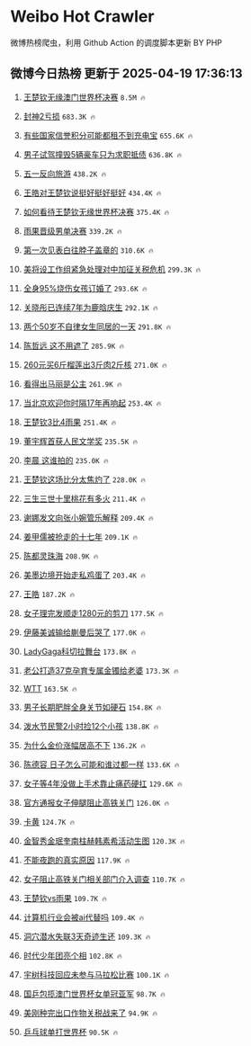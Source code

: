 # Weibo Hot Crawler 



微博热榜爬虫，利用 Github Action 的调度脚本更新 BY PHP 


## 微博今日热榜 更新于 2025-04-19 17:36:13 
1. [王楚钦无缘澳门世界杯决赛](https://s.weibo.com/weibo?q=%23%E7%8E%8B%E6%A5%9A%E9%92%A6%E6%97%A0%E7%BC%98%E6%BE%B3%E9%97%A8%E4%B8%96%E7%95%8C%E6%9D%AF%E5%86%B3%E8%B5%9B%23&t=31&band_rank=1&Refer=top) `8.5M 🔥` 

1. [封神2亏损](https://s.weibo.com/weibo?q=%23%E5%B0%81%E7%A5%9E2%E4%BA%8F%E6%8D%9F%23&t=31&band_rank=2&Refer=top) `683.3K 🔥` 

1. [有些国家信誉积分可能都租不到充电宝](https://s.weibo.com/weibo?q=%23%E6%9C%89%E4%BA%9B%E5%9B%BD%E5%AE%B6%E4%BF%A1%E8%AA%89%E7%A7%AF%E5%88%86%E5%8F%AF%E8%83%BD%E9%83%BD%E7%A7%9F%E4%B8%8D%E5%88%B0%E5%85%85%E7%94%B5%E5%AE%9D%23&t=31&band_rank=3&Refer=top) `655.6K 🔥` 

1. [男子试驾撞毁5辆豪车只为求职抵债](https://s.weibo.com/weibo?q=%23%E7%94%B7%E5%AD%90%E8%AF%95%E9%A9%BE%E6%92%9E%E6%AF%815%E8%BE%86%E8%B1%AA%E8%BD%A6%E5%8F%AA%E4%B8%BA%E6%B1%82%E8%81%8C%E6%8A%B5%E5%80%BA%23&t=31&band_rank=4&Refer=top) `636.8K 🔥` 

1. [五一反向旅游](https://s.weibo.com/weibo?q=%E4%BA%94%E4%B8%80%E5%8F%8D%E5%90%91%E6%97%85%E6%B8%B8&t=31&band_rank=5&Refer=top) `438.2K 🔥` 

1. [王皓对王楚钦说挺好挺好挺好](https://s.weibo.com/weibo?q=%23%E7%8E%8B%E7%9A%93%E5%AF%B9%E7%8E%8B%E6%A5%9A%E9%92%A6%E8%AF%B4%E6%8C%BA%E5%A5%BD%E6%8C%BA%E5%A5%BD%E6%8C%BA%E5%A5%BD%23&t=31&band_rank=6&Refer=top) `434.4K 🔥` 

1. [如何看待王楚钦无缘世界杯决赛](https://s.weibo.com/weibo?q=%E5%A6%82%E4%BD%95%E7%9C%8B%E5%BE%85%E7%8E%8B%E6%A5%9A%E9%92%A6%E6%97%A0%E7%BC%98%E4%B8%96%E7%95%8C%E6%9D%AF%E5%86%B3%E8%B5%9B&t=31&band_rank=7&Refer=top) `375.4K 🔥` 

1. [雨果晋级男单决赛](https://s.weibo.com/weibo?q=%23%E9%9B%A8%E6%9E%9C%E6%99%8B%E7%BA%A7%E7%94%B7%E5%8D%95%E5%86%B3%E8%B5%9B%23&t=31&band_rank=8&Refer=top) `339.2K 🔥` 

1. [第一次见表白往脖子盖章的](https://s.weibo.com/weibo?q=%E7%AC%AC%E4%B8%80%E6%AC%A1%E8%A7%81%E8%A1%A8%E7%99%BD%E5%BE%80%E8%84%96%E5%AD%90%E7%9B%96%E7%AB%A0%E7%9A%84&t=31&band_rank=9&Refer=top) `310.6K 🔥` 

1. [美将设工作组紧急处理对中加征关税危机](https://s.weibo.com/weibo?q=%23%E7%BE%8E%E5%B0%86%E8%AE%BE%E5%B7%A5%E4%BD%9C%E7%BB%84%E7%B4%A7%E6%80%A5%E5%A4%84%E7%90%86%E5%AF%B9%E4%B8%AD%E5%8A%A0%E5%BE%81%E5%85%B3%E7%A8%8E%E5%8D%B1%E6%9C%BA%23&t=31&band_rank=10&Refer=top) `299.3K 🔥` 

1. [全身95%烧伤女孩订婚了](https://s.weibo.com/weibo?q=%23%E5%85%A8%E8%BA%AB95%25%E7%83%A7%E4%BC%A4%E5%A5%B3%E5%AD%A9%E8%AE%A2%E5%A9%9A%E4%BA%86%23&t=31&band_rank=11&Refer=top) `293.6K 🔥` 

1. [关晓彤已连续7年为鹿晗庆生](https://s.weibo.com/weibo?q=%23%E5%85%B3%E6%99%93%E5%BD%A4%E5%B7%B2%E8%BF%9E%E7%BB%AD7%E5%B9%B4%E4%B8%BA%E9%B9%BF%E6%99%97%E5%BA%86%E7%94%9F%23&t=31&band_rank=12&Refer=top) `292.1K 🔥` 

1. [两个50岁不自律女生同居的一天](https://s.weibo.com/weibo?q=%E4%B8%A4%E4%B8%AA50%E5%B2%81%E4%B8%8D%E8%87%AA%E5%BE%8B%E5%A5%B3%E7%94%9F%E5%90%8C%E5%B1%85%E7%9A%84%E4%B8%80%E5%A4%A9&t=31&band_rank=13&Refer=top) `291.8K 🔥` 

1. [陈哲远 这不用遮了](https://s.weibo.com/weibo?q=%E9%99%88%E5%93%B2%E8%BF%9C%20%E8%BF%99%E4%B8%8D%E7%94%A8%E9%81%AE%E4%BA%86&t=31&band_rank=14&Refer=top) `285.9K 🔥` 

1. [260元买6斤榴莲出3斤肉2斤核](https://s.weibo.com/weibo?q=%23260%E5%85%83%E4%B9%B06%E6%96%A4%E6%A6%B4%E8%8E%B2%E5%87%BA3%E6%96%A4%E8%82%892%E6%96%A4%E6%A0%B8%23&t=31&band_rank=15&Refer=top) `271.0K 🔥` 

1. [看得出马丽是公主](https://s.weibo.com/weibo?q=%E7%9C%8B%E5%BE%97%E5%87%BA%E9%A9%AC%E4%B8%BD%E6%98%AF%E5%85%AC%E4%B8%BB&t=31&band_rank=16&Refer=top) `261.9K 🔥` 

1. [当北京欢迎你时隔17年再响起](https://s.weibo.com/weibo?q=%23%E5%BD%93%E5%8C%97%E4%BA%AC%E6%AC%A2%E8%BF%8E%E4%BD%A0%E6%97%B6%E9%9A%9417%E5%B9%B4%E5%86%8D%E5%93%8D%E8%B5%B7%23&t=31&band_rank=17&Refer=top) `253.4K 🔥` 

1. [王楚钦3比4雨果](https://s.weibo.com/weibo?q=%23%E7%8E%8B%E6%A5%9A%E9%92%A63%E6%AF%944%E9%9B%A8%E6%9E%9C%23&t=31&band_rank=18&Refer=top) `251.4K 🔥` 

1. [董宇辉首获人民文学奖](https://s.weibo.com/weibo?q=%23%E8%91%A3%E5%AE%87%E8%BE%89%E9%A6%96%E8%8E%B7%E4%BA%BA%E6%B0%91%E6%96%87%E5%AD%A6%E5%A5%96%23&t=31&band_rank=19&Refer=top) `235.5K 🔥` 

1. [李晨 这谁拍的](https://s.weibo.com/weibo?q=%E6%9D%8E%E6%99%A8%20%E8%BF%99%E8%B0%81%E6%8B%8D%E7%9A%84&t=31&band_rank=20&Refer=top) `235.0K 🔥` 

1. [王楚钦这场比分太焦灼了](https://s.weibo.com/weibo?q=%23%E7%8E%8B%E6%A5%9A%E9%92%A6%E8%BF%99%E5%9C%BA%E6%AF%94%E5%88%86%E5%A4%AA%E7%84%A6%E7%81%BC%E4%BA%86%23&t=31&band_rank=21&Refer=top) `228.0K 🔥` 

1. [三生三世十里桃花有多火](https://s.weibo.com/weibo?q=%23%E4%B8%89%E7%94%9F%E4%B8%89%E4%B8%96%E5%8D%81%E9%87%8C%E6%A1%83%E8%8A%B1%E6%9C%89%E5%A4%9A%E7%81%AB%23&t=31&band_rank=22&Refer=top) `211.4K 🔥` 

1. [谢娜发文向张小婉管乐解释](https://s.weibo.com/weibo?q=%23%E8%B0%A2%E5%A8%9C%E5%8F%91%E6%96%87%E5%90%91%E5%BC%A0%E5%B0%8F%E5%A9%89%E7%AE%A1%E4%B9%90%E8%A7%A3%E9%87%8A%23&t=31&band_rank=23&Refer=top) `209.4K 🔥` 

1. [姜甲儒被抢走的十七年](https://s.weibo.com/weibo?q=%23%E5%A7%9C%E7%94%B2%E5%84%92%E8%A2%AB%E6%8A%A2%E8%B5%B0%E7%9A%84%E5%8D%81%E4%B8%83%E5%B9%B4%23&t=31&band_rank=24&Refer=top) `209.1K 🔥` 

1. [陈都灵珠海](https://s.weibo.com/weibo?q=%E9%99%88%E9%83%BD%E7%81%B5%E7%8F%A0%E6%B5%B7&t=31&band_rank=25&Refer=top) `208.9K 🔥` 

1. [美墨边境开始走私鸡蛋了](https://s.weibo.com/weibo?q=%23%E7%BE%8E%E5%A2%A8%E8%BE%B9%E5%A2%83%E5%BC%80%E5%A7%8B%E8%B5%B0%E7%A7%81%E9%B8%A1%E8%9B%8B%E4%BA%86%23&t=31&band_rank=26&Refer=top) `203.4K 🔥` 

1. [王皓](https://s.weibo.com/weibo?q=%E7%8E%8B%E7%9A%93&t=31&band_rank=27&Refer=top) `187.2K 🔥` 

1. [女子理完发顺走1280元的剪刀](https://s.weibo.com/weibo?q=%23%E5%A5%B3%E5%AD%90%E7%90%86%E5%AE%8C%E5%8F%91%E9%A1%BA%E8%B5%B01280%E5%85%83%E7%9A%84%E5%89%AA%E5%88%80%23&t=31&band_rank=28&Refer=top) `177.5K 🔥` 

1. [伊藤美诚输给蒯曼后哭了](https://s.weibo.com/weibo?q=%23%E4%BC%8A%E8%97%A4%E7%BE%8E%E8%AF%9A%E8%BE%93%E7%BB%99%E8%92%AF%E6%9B%BC%E5%90%8E%E5%93%AD%E4%BA%86%23&t=31&band_rank=29&Refer=top) `177.0K 🔥` 

1. [LadyGaga科切拉舞台](https://s.weibo.com/weibo?q=LadyGaga%E7%A7%91%E5%88%87%E6%8B%89%E8%88%9E%E5%8F%B0&t=31&band_rank=30&Refer=top) `173.8K 🔥` 

1. [老公打造37克孕育专属金镯给老婆](https://s.weibo.com/weibo?q=%23%E8%80%81%E5%85%AC%E6%89%93%E9%80%A037%E5%85%8B%E5%AD%95%E8%82%B2%E4%B8%93%E5%B1%9E%E9%87%91%E9%95%AF%E7%BB%99%E8%80%81%E5%A9%86%23&t=31&band_rank=31&Refer=top) `173.3K 🔥` 

1. [WTT](https://s.weibo.com/weibo?q=WTT&t=31&band_rank=32&Refer=top) `163.5K 🔥` 

1. [男子长期肥胖全身关节如硬石](https://s.weibo.com/weibo?q=%23%E7%94%B7%E5%AD%90%E9%95%BF%E6%9C%9F%E8%82%A5%E8%83%96%E5%85%A8%E8%BA%AB%E5%85%B3%E8%8A%82%E5%A6%82%E7%A1%AC%E7%9F%B3%23&t=31&band_rank=33&Refer=top) `154.8K 🔥` 

1. [泼水节民警2小时捡12个小孩](https://s.weibo.com/weibo?q=%23%E6%B3%BC%E6%B0%B4%E8%8A%82%E6%B0%91%E8%AD%A62%E5%B0%8F%E6%97%B6%E6%8D%A112%E4%B8%AA%E5%B0%8F%E5%AD%A9%23&t=31&band_rank=34&Refer=top) `138.8K 🔥` 

1. [为什么金价涨幅居高不下](https://s.weibo.com/weibo?q=%E4%B8%BA%E4%BB%80%E4%B9%88%E9%87%91%E4%BB%B7%E6%B6%A8%E5%B9%85%E5%B1%85%E9%AB%98%E4%B8%8D%E4%B8%8B&t=31&band_rank=35&Refer=top) `136.2K 🔥` 

1. [陈德容 日子怎么可能和谁过都一样](https://s.weibo.com/weibo?q=%E9%99%88%E5%BE%B7%E5%AE%B9%20%E6%97%A5%E5%AD%90%E6%80%8E%E4%B9%88%E5%8F%AF%E8%83%BD%E5%92%8C%E8%B0%81%E8%BF%87%E9%83%BD%E4%B8%80%E6%A0%B7&t=31&band_rank=36&Refer=top) `133.6K 🔥` 

1. [女子等4年没做上手术靠止痛药硬扛](https://s.weibo.com/weibo?q=%23%E5%A5%B3%E5%AD%90%E7%AD%894%E5%B9%B4%E6%B2%A1%E5%81%9A%E4%B8%8A%E6%89%8B%E6%9C%AF%E9%9D%A0%E6%AD%A2%E7%97%9B%E8%8D%AF%E7%A1%AC%E6%89%9B%23&t=31&band_rank=37&Refer=top) `129.6K 🔥` 

1. [官方通报女子伸腿阻止高铁关门](https://s.weibo.com/weibo?q=%23%E5%AE%98%E6%96%B9%E9%80%9A%E6%8A%A5%E5%A5%B3%E5%AD%90%E4%BC%B8%E8%85%BF%E9%98%BB%E6%AD%A2%E9%AB%98%E9%93%81%E5%85%B3%E9%97%A8%23&t=31&band_rank=38&Refer=top) `126.0K 🔥` 

1. [卡黄](https://s.weibo.com/weibo?q=%E5%8D%A1%E9%BB%84&t=31&band_rank=39&Refer=top) `124.7K 🔥` 

1. [金智秀金珉奎南柱赫韩素希活动生图](https://s.weibo.com/weibo?q=%23%E9%87%91%E6%99%BA%E7%A7%80%E9%87%91%E7%8F%89%E5%A5%8E%E5%8D%97%E6%9F%B1%E8%B5%AB%E9%9F%A9%E7%B4%A0%E5%B8%8C%E6%B4%BB%E5%8A%A8%E7%94%9F%E5%9B%BE%23&t=31&band_rank=40&Refer=top) `120.3K 🔥` 

1. [不能夜跑的真实原因](https://s.weibo.com/weibo?q=%E4%B8%8D%E8%83%BD%E5%A4%9C%E8%B7%91%E7%9A%84%E7%9C%9F%E5%AE%9E%E5%8E%9F%E5%9B%A0&t=31&band_rank=41&Refer=top) `117.9K 🔥` 

1. [女子阻止高铁关门相关部门介入调查](https://s.weibo.com/weibo?q=%23%E5%A5%B3%E5%AD%90%E9%98%BB%E6%AD%A2%E9%AB%98%E9%93%81%E5%85%B3%E9%97%A8%E7%9B%B8%E5%85%B3%E9%83%A8%E9%97%A8%E4%BB%8B%E5%85%A5%E8%B0%83%E6%9F%A5%23&t=31&band_rank=42&Refer=top) `110.7K 🔥` 

1. [王楚钦vs雨果](https://s.weibo.com/weibo?q=%23%E7%8E%8B%E6%A5%9A%E9%92%A6vs%E9%9B%A8%E6%9E%9C%23&t=31&band_rank=43&Refer=top) `109.7K 🔥` 

1. [计算机行业会被ai代替吗](https://s.weibo.com/weibo?q=%E8%AE%A1%E7%AE%97%E6%9C%BA%E8%A1%8C%E4%B8%9A%E4%BC%9A%E8%A2%ABai%E4%BB%A3%E6%9B%BF%E5%90%97&t=31&band_rank=44&Refer=top) `109.4K 🔥` 

1. [洞穴潜水失联3天奇迹生还](https://s.weibo.com/weibo?q=%23%E6%B4%9E%E7%A9%B4%E6%BD%9C%E6%B0%B4%E5%A4%B1%E8%81%943%E5%A4%A9%E5%A5%87%E8%BF%B9%E7%94%9F%E8%BF%98%23&t=31&band_rank=45&Refer=top) `109.3K 🔥` 

1. [时代少年团亮个相](https://s.weibo.com/weibo?q=%23%E6%97%B6%E4%BB%A3%E5%B0%91%E5%B9%B4%E5%9B%A2%E4%BA%AE%E4%B8%AA%E7%9B%B8%23&t=31&band_rank=46&Refer=top) `102.8K 🔥` 

1. [宇树科技回应未参与马拉松比赛](https://s.weibo.com/weibo?q=%23%E5%AE%87%E6%A0%91%E7%A7%91%E6%8A%80%E5%9B%9E%E5%BA%94%E6%9C%AA%E5%8F%82%E4%B8%8E%E9%A9%AC%E6%8B%89%E6%9D%BE%E6%AF%94%E8%B5%9B%23&t=31&band_rank=47&Refer=top) `100.1K 🔥` 

1. [国乒包揽澳门世界杯女单冠亚军](https://s.weibo.com/weibo?q=%23%E5%9B%BD%E4%B9%92%E5%8C%85%E6%8F%BD%E6%BE%B3%E9%97%A8%E4%B8%96%E7%95%8C%E6%9D%AF%E5%A5%B3%E5%8D%95%E5%86%A0%E4%BA%9A%E5%86%9B%23&t=31&band_rank=48&Refer=top) `98.7K 🔥` 

1. [美刚种完出口作物关税战来了](https://s.weibo.com/weibo?q=%23%E7%BE%8E%E5%88%9A%E7%A7%8D%E5%AE%8C%E5%87%BA%E5%8F%A3%E4%BD%9C%E7%89%A9%E5%85%B3%E7%A8%8E%E6%88%98%E6%9D%A5%E4%BA%86%23&t=31&band_rank=49&Refer=top) `94.9K 🔥` 

1. [乒乓球单打世界杯](https://s.weibo.com/weibo?q=%E4%B9%92%E4%B9%93%E7%90%83%E5%8D%95%E6%89%93%E4%B8%96%E7%95%8C%E6%9D%AF&t=31&band_rank=50&Refer=top) `90.5K 🔥` 

